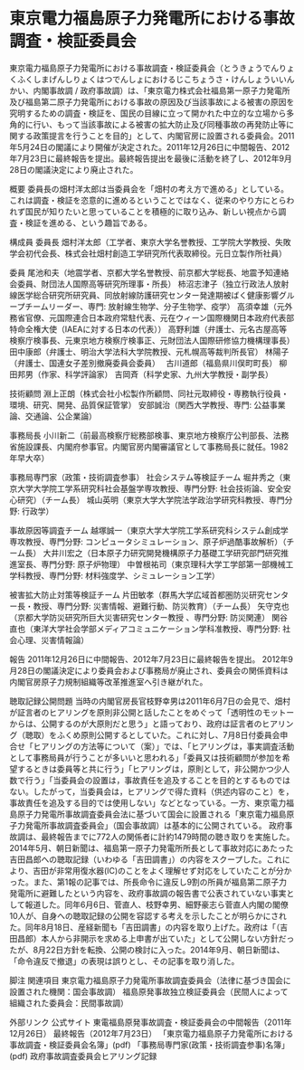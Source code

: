 # 東京電力福島原子力発電所における事故調査・検証委員会

東京電力福島原子力発電所における事故調査・検証委員会（とうきょうでんりょくふくしまげんしりょくはつでんしょにおけるじこちょうさ・けんしょういいんかい、内閣事故調 / 政府事故調）は、「東京電力株式会社福島第一原子力発電所及び福島第二原子力発電所における事故の原因及び当該事故による被害の原因を究明するための調査・検証を、国民の目線に立って開かれた中立的な立場から多角的に行い、もって当該事故による被害の拡大防止及び同種事故の再発防止等に関する政策提言を行うことを目的」として、内閣官房に設置される委員会。2011年5月24日の閣議により開催が決定された。2011年12月26日に中間報告、2012年7月23日に最終報告を提出。最終報告提出を最後に活動を終了し、2012年9月28日の閣議決定により廃止された。

概要
委員長の畑村洋太郎は当委員会を「畑村の考え方で進める」としている。これは調査・検証を恣意的に進めるということではなく、従来のやり方にとらわれず国民が知りたいと思っていることを積極的に取り込み、新しい視点から調査・検証を進める、という趣旨である。

構成員
委員長
畑村洋太郎（工学者、東京大学名誉教授、工学院大学教授、失敗学会初代会長、株式会社畑村創造工学研究所代表取締役。元日立製作所社員）

委員
尾池和夫（地震学者、京都大学名誉教授、前京都大学総長、地震予知連絡会委員、財団法人国際高等研究所理事・所長）
柿沼志津子（独立行政法人放射線医学総合研究所研究員、同放射線防護研究センター発達期被ばく健康影響グループチームリーダー、専門: 放射線生物学、分子生物学、疫学）
高須幸雄（元外務省官僚、元国際連合日本政府常駐代表、元在ウィーン国際機関日本政府代表部特命全権大使（IAEAに対する日本の代表））
高野利雄（弁護士、元名古屋高等検察庁検事長、元東京地方検察庁検事正、元財団法人国際研修協力機構理事長）
田中康郎（弁護士、明治大学法科大学院教授、元札幌高等裁判所長官）
林陽子（弁護士、国連女子差別撤廃委員会委員）　
古川道郎（福島県川俣町町長）
柳田邦男（作家、科学評論家）
吉岡斉（科学史家、九州大学教授・副学長）

技術顧問
淵上正朗（株式会社小松製作所顧問、同社元取締役・専務執行役員・環境、研究、開発、品質保証管掌）
安部誠治（関西大学教授、専門: 公益事業論、交通論、公企業論）

事務局長
小川新二（前最高検察庁総務部検事、東京地方検察庁公判部長、法務省施設課長、内閣府参事官。内閣官房内閣審議官として事務局長に就任。1982年早大卒）

事務局専門家（政策・技術調査参事）
社会システム等検証チーム
堀井秀之（東京大学大学院工学系研究科社会基盤学専攻教授、専門分野: 社会技術論、安全安心研究）（チーム長）
城山英明（東京大学大学院法学政治学研究科教授、専門分野: 行政学）

事故原因等調査チーム
越塚誠一（東京大学大学院工学系研究科システム創成学専攻教授、専門分野: コンピュータシミュレーション、原子炉過酷事故解析）（チーム長）
大井川宏之（日本原子力研究開発機構原子力基礎工学研究部門研究推進室長、専門分野: 原子炉物理）
中曽根祐司（東京理科大学工学部第一部機械工学科教授、専門分野: 材料強度学、シミュレーション工学）

被害拡大防止対策等検証チーム
片田敏孝（群馬大学広域首都圏防災研究センター長・教授、専門分野: 災害情報、避難行動、防災教育）（チーム長）
矢守克也（京都大学防災研究所巨大災害研究センター教授 、専門分野: 防災関連）
関谷直也（東洋大学社会学部メディアコミュニケーション学科准教授、専門分野: 社会心理、災害情報論）

報告
2011年12月26日に中間報告、2012年7月23日に最終報告を提出。
2012年9月28日の閣議決定により委員会および事務局が廃止され、委員会の関係資料は内閣官房原子力規制組織等改革推進室へ引き継がれた。

聴取記録公開問題
当時の内閣官房長官枝野幸男は2011年6月7日の会見で、畑村が証言者のヒアリングを原則非公開と話したことをめぐって「透明性のモットーからは、公開するのが大原則だと思う」と語っており、政府は証言者のヒアリング（聴取）をふくめ原則公開するとしていた。これに対し、7月8日付委員会申合せ「ヒアリングの方法等について（案）」では、「ヒアリングは，事実調査活動として事務局員が行うことが多いいと思われる」「委員又は技術顧問が参加を希望するときは委員等と共に行う」「ヒアリングは，原則として，非公開かつ少人数で行う」「当委員会の設置は，事故責任を追及することを目的とするものではない。したがって，当委員会は，ヒアリングで得た資料（供述内容のこと）を，事故責任を追及する目的では使用しない」などとなっている。一方、東京電力福島原子力発電所事故調査委員会法に基づいて国会に設置される「東京電力福島原子力発電所事故調査委員会」（国会事故調）は基本的に公開されている。
政府事故調は、最終報告までに772人の関係者に計約1479時間の聴き取りを実施した。
2014年5月、朝日新聞は、福島第一原子力発電所所長として事故対応にあたった吉田昌郎への聴取記録（いわゆる「吉田調書」）の内容をスクープした。これにより、吉田が非常用復水器(IC)のことをよく理解せず対応をしていたことが分かった。また、第1報の記事では、所長命令に違反し9割の所員が福島第二原子力発電所に避難したという内容を、政府事故調の報告書で公表されていない事実として報道した。同年6月6日、菅直人、枝野幸男、細野豪志ら菅直人内閣の閣僚10人が、自身への聴取記録の公開を容認する考えを示したことが明らかにされた。同年8月18日、産経新聞も「吉田調書」の内容を取り上げた。政府は「（吉田昌郎）本人から非開示を求める上申書が出ていた」として公開しない方針だったが、8月22日方針を転換、公開の検討に入った。2014年9月、朝日新聞は、「命令違反で撤退」の表現は誤りとし、その記事を取り消した。

脚注
関連項目
東京電力福島原子力発電所事故調査委員会（法律に基づき国会に設置された機関：国会事故調）
福島原発事故独立検証委員会（民間人によって組織された委員会：民間事故調）

外部リンク
公式サイト
東電福島原発事故調査・検証委員会の中間報告（2011年12月26日）
最終報告（2012年7月23日）
「東京電力福島原子力発電所における事故調査・検証委員会名簿」(pdf)
「事務局専門家(政策・技術調査参事)名簿」(pdf)
政府事故調査委員会ヒアリング記録